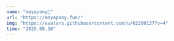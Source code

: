 ```yaml
---
name: "mayapony🍊"
url: "https://mayapony.fun/"
img: "https://avatars.githubusercontent.com/u/62200137?v=4"
time: "2025.08.16"
---
```

